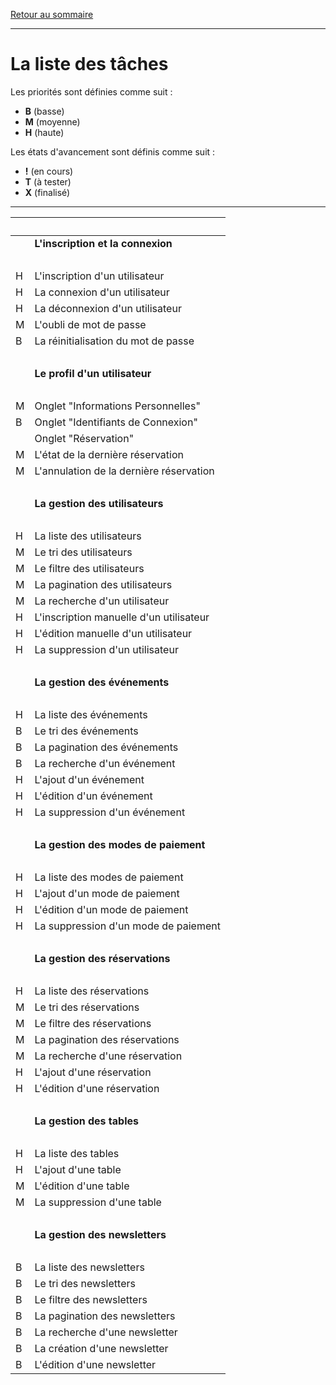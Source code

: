 [Retour au sommaire](README.md)

***

# La liste des tâches

Les priorités sont définies comme suit :

- **B** (basse)
- **M** (moyenne)
- **H** (haute)

Les états d'avancement sont définis comme suit :

- **!** (en cours)
- **T** (à tester)
- **X** (finalisé)

***

|<br>||
|-|-|
||**L'inscription et la connexion**|
|<br>||
|H|L'inscription d'un utilisateur|
|H|La connexion d'un utilisateur|
|H|La déconnexion d'un utilisateur|
|M|L'oubli de mot de passe|
|B|La réinitialisation du mot de passe|
|<br>||
||**Le profil d'un utilisateur**|
|<br>||
|M|Onglet "Informations Personnelles"|
|B|Onglet "Identifiants de Connexion"|
||Onglet "Réservation"|
|M|L'état de la dernière réservation|
|M|L'annulation de la dernière réservation|
|<br>||
||**La gestion des utilisateurs**|
|<br>||
|H|La liste des utilisateurs|
|M|Le tri des utilisateurs|
|M|Le filtre des utilisateurs|
|M|La pagination des utilisateurs|
|M|La recherche d'un utilisateur|
|H|L'inscription manuelle d'un utilisateur|
|H|L'édition manuelle d'un utilisateur|
|H|La suppression d'un utilisateur|
|<br>||
||**La gestion des événements**|
|<br>||
|H|La liste des événements|
|B|Le tri des événements|
|B|La pagination des événements|
|B|La recherche d'un événement|
|H|L'ajout d'un événement|
|H|L'édition d'un événement|
|H|La suppression d'un événement|
|<br>||
||**La gestion des modes de paiement**|
|<br>||
|H|La liste des modes de paiement|
|H|L'ajout d'un mode de paiement|
|H|L'édition d'un mode de paiement|
|H|La suppression d'un mode de paiement|
|<br>||
||**La gestion des réservations**|
|<br>||
|H|La liste des réservations|
|M|Le tri des réservations|
|M|Le filtre des réservations|
|M|La pagination des réservations|
|M|La recherche d'une réservation|
|H|L'ajout d'une réservation|
|H|L'édition d'une réservation|
|<br>||
||**La gestion des tables**|
|<br>||
|H|La liste des tables|
|H|L'ajout d'une table|
|M|L'édition d'une table|
|M|La suppression d'une table|
|<br>||
||**La gestion des newsletters**|
|<br>||
|B|La liste des newsletters|
|B|Le tri des newsletters|
|B|Le filtre des newsletters|
|B|La pagination des newsletters|
|B|La recherche d'une newsletter|
|B|La création d'une newsletter|
|B|L'édition d'une newsletter|